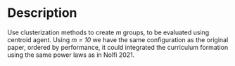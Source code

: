 # Description

Use clusterization methods to create *m* groups, to be evaluated using centroid agent.
Using *m = 10* we have the same configuration as the original paper, ordered by performance, it could integrated the curriculum formation using the same power laws as in Nolfi 2021.